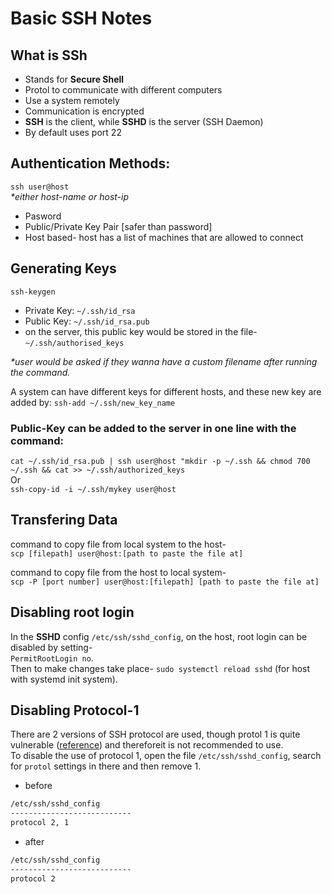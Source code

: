 # Basic SSH Notes

## What is SSh
- Stands for **Secure Shell**
- Protol to communicate with different computers
- Use a system remotely
- Communication is encrypted
- **SSH** is the client, while **SSHD** is the server (SSH Daemon)
- By default uses port 22 


## Authentication Methods:
```ssh user@host``` <br>*\*either host-name or host-ip*
- Pasword
- Public/Private Key Pair [safer than password]
- Host based- host has a list of machines that are allowed to connect


## Generating Keys
```ssh-keygen```
- Private Key: `~/.ssh/id_rsa`      
- Public Key: `~/.ssh/id_rsa.pub`
- on the server, this public key would be stored in the file- `~/.ssh/authorised_keys`

*\*user would be asked if they wanna have a custom filename after running the command.* <br>

A system can have different keys for different hosts, and these new key are added by:
`ssh-add ~/.ssh/new_key_name`


### Public-Key can be added to the server in one line with the command:
`cat ~/.ssh/id_rsa.pub | ssh user@host "mkdir -p ~/.ssh && chmod 700 ~/.ssh && cat >> ~/.ssh/authorized_keys`
<br>Or<br>
`ssh-copy-id -i ~/.ssh/mykey user@host`
## Transfering Data
command to copy file from local system to the host- <br>`scp [filepath] user@host:[path to paste the file at]`

command to copy file from the host to local system- <br>`scp -P [port number] user@host:[filepath] [path to paste the file at]`


## Disabling root login
In the **SSHD** config `/etc/ssh/sshd_config`, on the host, root login can be disabled by setting- <br>
`PermitRootLogin no`. <br>
Then to make changes take place- `sudo systemctl reload sshd` (for host with systemd init system).


## Disabling Protocol-1
There are 2 versions of SSH protocol are used, though protol 1 is quite vulnerable \([reference](https://en.wikipedia.org/wiki/Ssh#SSH-1)\) and thereforeit is not recommended to use.<br>To disable the use of protocol 1, open the file `/etc/ssh/sshd_config`, search for `protol` settings in there and then  remove 1.
- before
```sh
/etc/ssh/sshd_config
---------------------------
protocol 2, 1
```
- after
```sh
/etc/ssh/sshd_config
---------------------------
protocol 2
```

